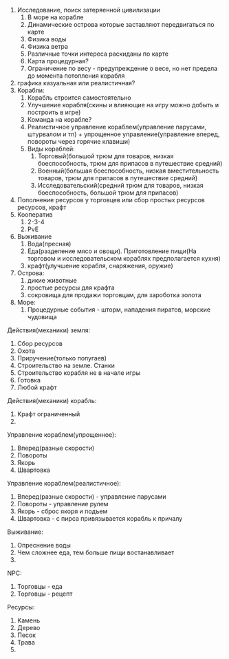 1. Исследование, поиск затеряенной цивилизации
   1. В море на корабле
   2. Динамические острова которые заставляют передвигаться по карте
   4. Физика воды
   5. Физика ветра
   6. Различные точки интереса раскиданы по карте
   7. Карта процедурная?
   8. Ограничение по весу - предупреждение о весе, но нет предела до момента потопления корабля
2. графика казуальная или реалистичная?
3. Корабли:
   1. Корабль строится самостоятельно
   2. Улучшение корабля(скины и влияющие на игру можно добыть и построить в игре)
   3. Команда на корабле?
   4. Реалистичное управление кораблем(управление парусами, штурвалом и тп) + упрощенное управление(управление вперед, повороты через горячие клавиши)
   5. Виды кораблей:
      1. Торговый(большой трюм для товаров, низкая боеспособность, трюм для припасов в путешествие средний)
      2. Военный(большая боеспособность, низкая вместительность товаров, трюм для припасов в путешествие средний)
      3. Исследовательский(средний трюм для товаров, низкая боеспособность, большой трюм для припасов)
4. Пополнение ресурсов у торговцев или сбор простых ресурсов ресурсов, крафт
5. Кооператив
   1. 2-3-4
   2. PvE
6. Выживание
   1. Вода(пресная)
   2. Еда(разделение мясо и овощи). Приготовление пищи(На торговом и исследовательском кораблях предполагается кухня)
   3. крафт(улучшение корабля, снаряжения, оружие)
7. Острова:
   1. дикие животные
   2. простые ресурсы для крафта
   3. сокровища для продажи торговцам, для зароботка золота
8. Море:
   1. Процедурные события - шторм, нападения пиратов, морские чудовища


Действия(механики) земля:
1. Сбор ресурсов
2. Охота
3. Приручение(только попугаев)
4. Строительство на земле. Станки
5. Строительство корабля не в начале игры
6. Готовка
7. Любой крафт

Действия(механики) корабль:
1. Крафт ограниченный
2. 

Управление кораблем(упрощенное):
1. Вперед(разные скорости)
2. Повороты
3. Якорь
4. Швартовка

Управление кораблем(реалистичное):
1. Вперед(разные скорости) - управление парусами
2. Повороты - управление рулем
3. Якорь - сброс якоря и подъем
4. Швартовка - с пирса привязывается корабль к причалу

Выживание:
1. Опреснение воды
2. Чем сложнее еда, тем больше пищи востанавливает
3. 

NPC:
1. Торговцы - еда
2. Торговцы - рецепт 

Ресурсы:
1. Камень
2. Дерево
3. Песок
4. Трава
5. 


